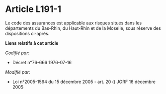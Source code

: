 # Article L191-1

Le code des assurances est applicable aux risques situés dans les départements du Bas-Rhin, du Haut-Rhin et de la Moselle,
sous réserve des dispositions ci-après.

**Liens relatifs à cet article**

_Codifié par_:

  - Décret n°76-666 1976-07-16

_Modifié par_:

  - Loi n°2005-1564 du 15 décembre 2005 - art. 20 () JORF 16 décembre 2005
